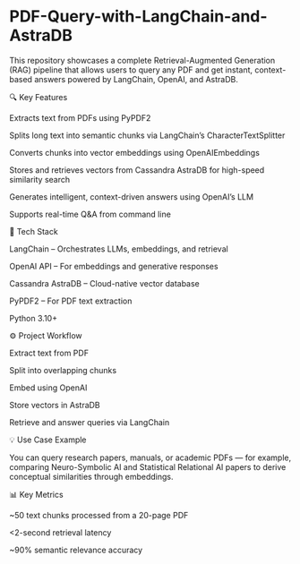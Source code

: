 # PDF-Query-with-LangChain-and-AstraDB


This repository showcases a complete Retrieval-Augmented Generation (RAG) pipeline that allows users to query any PDF and get instant, context-based answers powered by LangChain, OpenAI, and AstraDB.

🔍 Key Features

Extracts text from PDFs using PyPDF2

Splits long text into semantic chunks via LangChain’s CharacterTextSplitter

Converts chunks into vector embeddings using OpenAIEmbeddings

Stores and retrieves vectors from Cassandra AstraDB for high-speed similarity search

Generates intelligent, context-driven answers using OpenAI’s LLM

Supports real-time Q&A from command line

🧠 Tech Stack

LangChain – Orchestrates LLMs, embeddings, and retrieval

OpenAI API – For embeddings and generative responses

Cassandra AstraDB – Cloud-native vector database

PyPDF2 – For PDF text extraction

Python 3.10+

⚙️ Project Workflow

Extract text from PDF

Split into overlapping chunks

Embed using OpenAI

Store vectors in AstraDB

Retrieve and answer queries via LangChain

💡 Use Case Example

You can query research papers, manuals, or academic PDFs — for example, comparing Neuro-Symbolic AI and Statistical Relational AI papers to derive conceptual similarities through embeddings.

📊 Key Metrics

~50 text chunks processed from a 20-page PDF

<2-second retrieval latency

~90% semantic relevance accuracy
